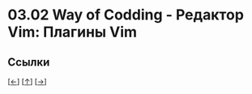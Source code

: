 <!--
File          : 03.02.md

Created       : Thu 06 Aug 2015 06:53:20
Last Modified : Thu 06 Aug 2015 07:00:26
Maintainer    : sharlatan
-->


# 03.02 Way of Codding - Редактор Vim: Плагины  Vim #

## Ссылки ##


\[[←](./02.00.md "02.00 Среда разработки")\]
\[[↑](./03.02.md#03-way-of-codding---Редактор-vim-Плагины-vim "Вверх")\]
\[[→](./04.00.md "04.00 Linux")\]
